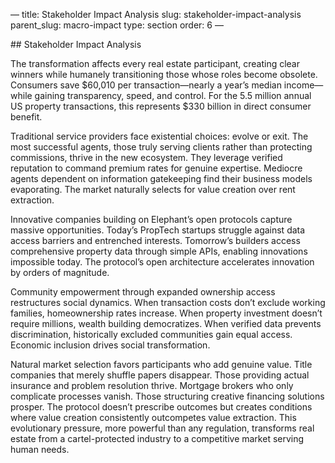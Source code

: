 — title: Stakeholder Impact Analysis slug: stakeholder-impact-analysis
parent\_slug: macro-impact type: section order: 6 —

\## Stakeholder Impact Analysis

The transformation affects every real estate participant, creating clear
winners while humanely transitioning those whose roles become obsolete.
Consumers save $60,010 per transaction—nearly a year’s median
income—while gaining transparency, speed, and control. For the 5.5
million annual US property transactions, this represents $330 billion in
direct consumer benefit.

Traditional service providers face existential choices: evolve or exit.
The most successful agents, those truly serving clients rather than
protecting commissions, thrive in the new ecosystem. They leverage
verified reputation to command premium rates for genuine expertise.
Mediocre agents dependent on information gatekeeping find their business
models evaporating. The market naturally selects for value creation over
rent extraction.

Innovative companies building on Elephant’s open protocols capture
massive opportunities. Today’s PropTech startups struggle against data
access barriers and entrenched interests. Tomorrow’s builders access
comprehensive property data through simple APIs, enabling innovations
impossible today. The protocol’s open architecture accelerates
innovation by orders of magnitude.

Community empowerment through expanded ownership access restructures
social dynamics. When transaction costs don’t exclude working families,
homeownership rates increase. When property investment doesn’t require
millions, wealth building democratizes. When verified data prevents
discrimination, historically excluded communities gain equal access.
Economic inclusion drives social transformation.

Natural market selection favors participants who add genuine value.
Title companies that merely shuffle papers disappear. Those providing
actual insurance and problem resolution thrive. Mortgage brokers who
only complicate processes vanish. Those structuring creative financing
solutions prosper. The protocol doesn’t prescribe outcomes but creates
conditions where value creation consistently outcompetes value
extraction. This evolutionary pressure, more powerful than any
regulation, transforms real estate from a cartel-protected industry to a
competitive market serving human needs.

